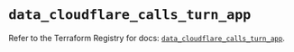 # `data_cloudflare_calls_turn_app`

Refer to the Terraform Registry for docs: [`data_cloudflare_calls_turn_app`](https://registry.terraform.io/providers/cloudflare/cloudflare/5.0.0/docs/data-sources/calls_turn_app).
